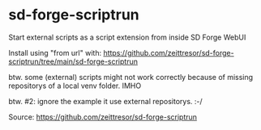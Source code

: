# sd-forge-scriptrun
Start external scripts as a script extension from inside SD Forge WebUI

Install using "from url" with: https://github.com/zeittresor/sd-forge-scriptrun/tree/main/sd-forge-scriptrun

btw. some (external) scripts might not work correctly because of missing repositorys of a local venv folder. IMHO

btw. #2: ignore the example it use external repositorys. :-/

Source: https://github.com/zeittresor/sd-forge-scriptrun
